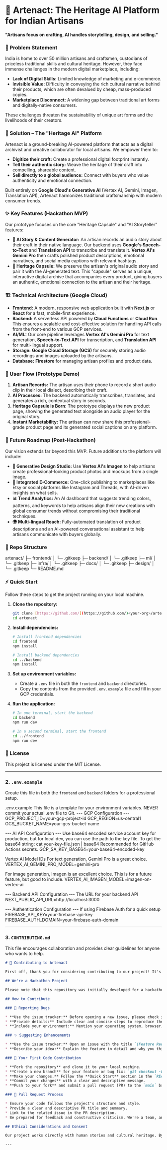 # 🌸 Artenact: The Heritage AI Platform for Indian Artisans

**"Artisans focus on crafting, AI handles storytelling, design, and selling."**

### 📌 Problem Statement

India is home to over 50 million artisans and craftsmen, custodians of priceless traditional skills and cultural heritage. However, they face immense challenges in the modern digital marketplace, including:

* **Lack of Digital Skills:** Limited knowledge of marketing and e-commerce.
* **Invisible Value:** Difficulty in conveying the rich cultural narrative behind their products, which are often devalued by cheap, mass-produced copies.
* **Marketplace Disconnect:** A widening gap between traditional art forms and digitally-native consumers.

These challenges threaten the sustainability of unique art forms and the livelihoods of their creators.

### 🚀 Solution – The "Heritage AI" Platform

Artenact is a ground-breaking AI-powered platform that acts as a digital archivist and creative collaborator for local artisans. We empower them to:

* **Digitize their craft:** Create a professional digital footprint instantly.
* **Tell their authentic story:** Weave the heritage of their craft into compelling, shareable content.
* **Sell directly to a global audience:** Connect with buyers who value authenticity and emotional connection.

Built entirely on **Google Cloud's Generative AI** (Vertex AI, Gemini, Imagen, Translation API), Artenact harmonizes traditional craftsmanship with modern consumer trends.

### ✨ Key Features (Hackathon MVP)

Our prototype focuses on the core "Heritage Capsule" and "AI Storyteller" features:

* **📝 AI Story & Content Generator:** An artisan records an audio story about their craft in their native language. Our backend uses **Google's Speech-to-Text** and **Translation API** to transcribe and translate it. **Vertex AI's Gemini Pro** then crafts polished product descriptions, emotional narratives, and social media captions with relevant hashtags.
* **🔮 Heritage Capsule:** We preserve the artisan's original audio story and pair it with the AI-generated text. This "capsule" serves as a unique, interactive digital archive that accompanies every product, giving buyers an authentic, emotional connection to the artisan and their heritage.

### 🏗️ Technical Architecture (Google Cloud)

* **Frontend:** A modern, responsive web application built with **Next.js** or **React** for a fast, mobile-first experience.
* **Backend:** A serverless API powered by **Cloud Functions** or **Cloud Run**. This ensures a scalable and cost-effective solution for handling API calls from the front-end to various GCP services.
* **AI/ML:** Our core pipeline leverages **Vertex AI's Gemini Pro** for text generation, **Speech-to-Text API** for transcription, and **Translation API** for multi-lingual support.
* **Storage:** **Google Cloud Storage (GCS)** for securely storing audio recordings and images uploaded by the artisans.
* **Database:** **Firestore** for managing artisan profiles and product data.

### 🔄 User Flow (Prototype Demo)

1.  **Artisan Records:** The artisan uses their phone to record a short audio clip in their local dialect, describing their craft.
2.  **AI Processes:** The backend automatically transcribes, translates, and generates a rich, contextual story in seconds.
3.  **Heritage Capsule is Born:** The prototype displays the new product page, showing the generated text alongside an audio player for the original story.
4.  **Instant Marketability:** The artisan can now share this professional-grade product page and its generated social captions on any platform.

### 🚀 Future Roadmap (Post-Hackathon)

Our vision extends far beyond this MVP. Future additions to the platform will include:

* **🎨 Generative Design Studio:** Use **Vertex AI's Imagen** to help artisans create professional-looking product photos and mockups from a single image.
* **🛒 Integrated E-Commerce:** One-click publishing to marketplaces like Etsy or social platforms like Instagram and Threads, with AI-driven insights on what sells.
* **📊 Trend Analytics:** An AI dashboard that suggests trending colors, patterns, and keywords to help artisans align their new creations with global consumer trends without compromising their traditional techniques.
* **🌍 Multi-lingual Reach:** Fully-automated translation of product descriptions and an AI-powered conversational assistant to help artisans communicate with buyers globally.

### 📂 Repo Structure

artenact/
├─ frontend/
│   └─ .gitkeep
├─ backend/
│   └─ .gitkeep
├─ ml/
│   └─ .gitkeep
├─ infra/
│   └─ .gitkeep
├─ docs/
│   └─ .gitkeep
├─ design/
│   └─ .gitkeep
└─ README.md




### ⚡ Quick Start

Follow these steps to get the project running on your local machine.

1.  **Clone the repository:**
    ```bash
    git clone [https://github.com/](https://github.com/)<your-org>/artenact.git
    cd artenact
    ```
2.  **Install dependencies:**
    ```bash
    # Install frontend dependencies
    cd frontend
    npm install
    
    # Install backend dependencies
    cd ../backend
    npm install
    ```
3.  **Set up environment variables:**
    * Create a `.env` file in both the `frontend` and `backend` directories.
    * Copy the contents from the provided `.env.example` file and fill in your GCP credentials.

4.  **Run the application:**
    ```bash
    # In one terminal, start the backend
    cd backend
    npm run dev
    
    # In a second terminal, start the frontend
    cd ../frontend
    npm run dev
    ```

### 📜 License

This project is licensed under the MIT License.

---

### 2. `.env.example`

Create this file in both the `frontend` and `backend` folders for a professional setup.

.env.example
This file is a template for your environment variables.
NEVER commit your actual .env file to Git.
--- GCP Configuration ---
GCP_PROJECT_ID=your-gcp-project-id
GCP_REGION=us-central1
GCS_BUCKET_NAME=your-gcs-bucket-name

--- AI API Configuration ---
Use base64 encoded service account key for production,
but for local dev, you can use the path to the key file.
To get the base64 string: cat your-key-file.json | base64
Recommended for GitHub Actions secrets.
GCP_SA_KEY_BASE64=your-base64-encoded-key

Vertex AI Model IDs
For text generation, Gemini Pro is a great choice.
VERTEX_AI_GEMINI_PRO_MODEL=gemini-pro

For image generation, Imagen is an excellent choice.
This is for a future feature, but good to include.
VERTEX_AI_IMAGEN_MODEL=imagen-on-vertex-ai

--- Backend API Configuration ---
The URL for your backend API
NEXT_PUBLIC_API_URL=http://localhost:3000

--- Authentication Configuration ---
If using Firebase Auth for a quick setup
FIREBASE_API_KEY=your-firebase-api-key
FIREBASE_AUTH_DOMAIN=your-firebase-auth-domain

---

### 3. `CONTRIBUTING.md`

This file encourages collaboration and provides clear guidelines for anyone who wants to help.

```markdown
# 🤝 Contributing to Artenact

First off, thank you for considering contributing to our project! It's people like you who help make the open-source community an amazing place.

## We're a Hackathon Project

Please note that this repository was initially developed for a hackathon. The code may be messy and the features are a Minimum Viable Product (MVP). We welcome all kinds of contributions, no matter how small.

## How to Contribute

### 🐛 Reporting Bugs

* **Use the issue tracker:** Before opening a new issue, please check if a similar one already exists.
* **Provide details:** Include clear and concise steps to reproduce the bug. Provide screenshots or error logs if possible.
* **Include your environment:** Mention your operating system, browser, and any other relevant information.

### ✨ Suggesting Enhancements

* **Use the issue tracker:** Open an issue with the title `[Feature Request]: Your Idea`.
* **Describe your idea:** Explain the feature in detail and why you think it would be a valuable addition to the project.

### 📝 Your First Code Contribution

* **Fork the repository** and clone it to your local machine.
* **Create a new branch** for your feature or bug fix: `git checkout -b feat/my-new-feature`
* **Make your changes.** Follow the **Quick Start** section in the `README.md` to get the project running.
* **Commit your changes** with a clear and descriptive message.
* **Push to your fork** and submit a pull request (PR) to the `main` branch of this repository.

### 📢 Pull Request Process

* Ensure your code follows the project's structure and style.
* Provide a clear and descriptive PR title and summary.
* Link to the related issue in the PR description.
* Be prepared for feedback and constructive criticism. We're a team, and we want to help you get your contribution merged!

## Ethical Considerations and Consent

Our project works directly with human stories and cultural heritage. By contributing, you agree to uphold our core principles of **Responsible AI** and **User Empowerment**. Any data collection or feature development must be done with the explicit, informed consent of the artisans. We value transparency and want the artisans to feel empowered, not exploited.

---



